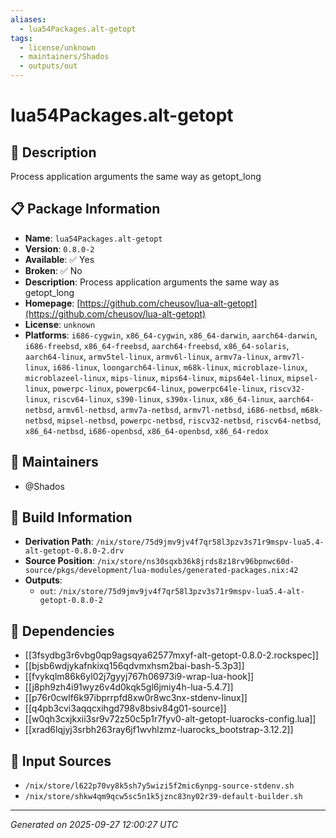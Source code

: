 ```yaml
---
aliases:
  - lua54Packages.alt-getopt
tags:
  - license/unknown
  - maintainers/Shados
  - outputs/out
---
```


# lua54Packages.alt-getopt

## 📝 Description

Process application arguments the same way as getopt_long

## 📋 Package Information

- **Name**: `lua54Packages.alt-getopt`
- **Version**: `0.8.0-2`
- **Available**: ✅ Yes
- **Broken**: ✅ No
- **Description**: Process application arguments the same way as getopt_long
- **Homepage**: [https://github.com/cheusov/lua-alt-getopt](https://github.com/cheusov/lua-alt-getopt)
- **License**: `unknown`
- **Platforms**: `i686-cygwin`, `x86_64-cygwin`, `x86_64-darwin`, `aarch64-darwin`, `i686-freebsd`, `x86_64-freebsd`, `aarch64-freebsd`, `x86_64-solaris`, `aarch64-linux`, `armv5tel-linux`, `armv6l-linux`, `armv7a-linux`, `armv7l-linux`, `i686-linux`, `loongarch64-linux`, `m68k-linux`, `microblaze-linux`, `microblazeel-linux`, `mips-linux`, `mips64-linux`, `mips64el-linux`, `mipsel-linux`, `powerpc-linux`, `powerpc64-linux`, `powerpc64le-linux`, `riscv32-linux`, `riscv64-linux`, `s390-linux`, `s390x-linux`, `x86_64-linux`, `aarch64-netbsd`, `armv6l-netbsd`, `armv7a-netbsd`, `armv7l-netbsd`, `i686-netbsd`, `m68k-netbsd`, `mipsel-netbsd`, `powerpc-netbsd`, `riscv32-netbsd`, `riscv64-netbsd`, `x86_64-netbsd`, `i686-openbsd`, `x86_64-openbsd`, `x86_64-redox`
## 👥 Maintainers

- @Shados


## 🔧 Build Information

- **Derivation Path**: `/nix/store/75d9jmv9jv4f7qr58l3pzv3s71r9mspv-lua5.4-alt-getopt-0.8.0-2.drv`
- **Source Position**: `/nix/store/ns30sqxb36k8jrds8z18rv96bpnwc60d-source/pkgs/development/lua-modules/generated-packages.nix:42`
- **Outputs**:
  - `out`:  `/nix/store/75d9jmv9jv4f7qr58l3pzv3s71r9mspv-lua5.4-alt-getopt-0.8.0-2`

## 🔗 Dependencies

- [[3fsydbg3r6vbg0qp9agsqya62577mxyf-alt-getopt-0.8.0-2.rockspec]]
- [[bjsb6wdjykafnkixq156qdvmxhsm2bai-bash-5.3p3]]
- [[fvykqlm86k6yl02j7gyyj767h06973i9-wrap-lua-hook]]
- [[j8ph9zh4i91wyz6v4d0kqk5gl6jmiy4h-lua-5.4.7]]
- [[p76r0cwlf6k97ibprrpfd8xw0r8wc3nx-stdenv-linux]]
- [[q4pb3cvi3aqqcxihgd798v8bsiv84g01-source]]
- [[w0qh3cxjkxii3sr9v72z50c5p1r7fyv0-alt-getopt-luarocks-config.lua]]
- [[xrad6lqjyj3srbh263ray6jf1wvhlzmz-luarocks_bootstrap-3.12.2]]

## 📁 Input Sources

- `/nix/store/l622p70vy8k5sh7y5wizi5f2mic6ynpg-source-stdenv.sh`
- `/nix/store/shkw4qm9qcw5sc5n1k5jznc83ny02r39-default-builder.sh`

---
*Generated on 2025-09-27 12:00:27 UTC*
